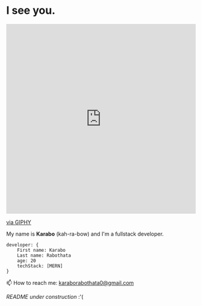 # I see you.


<div style="width:100%;height:0;padding-bottom:100%;position:relative;"><iframe src="https://giphy.com/embed/3oxRmmENQPekq4N02c" width="100%" height="100%" style="position:absolute" frameBorder="0" class="giphy-embed" allowFullScreen></iframe></div><p><a href="https://giphy.com/gifs/loop-eyes-3oxRmmENQPekq4N02c">via GIPHY</a></p>


My name is __Karabo__ (kah-ra-bow) and I'm a fullstack developer.
```
developer: {
    First name: Karabo 
    Last name: Rabothata
    age: 20
    techStack: [MERN]
}
```

📫 How to reach me: karaborabothata0@gmail.com

_README under construction_ :'( 